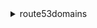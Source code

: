 <details>

<summary>
route53domains
</summary>

- <details><summary>accept-domain-transfer-from-another-aws-account</summary>

  * --domain-name
  * --password
  * --cli-input-json
  * --cli-input-yaml
  * --generate-cli-skeleton


- <details><summary>cancel-domain-transfer-to-another-aws-account</summary>

  * --domain-name
  * --cli-input-json
  * --cli-input-yaml
  * --generate-cli-skeleton


- <details><summary>check-domain-availability</summary>

  * --domain-name
  * --idn-lang-code
  * --cli-input-json
  * --cli-input-yaml
  * --generate-cli-skeleton


- <details><summary>check-domain-transferability</summary>

  * --domain-name
  * --auth-code
  * --cli-input-json
  * --cli-input-yaml
  * --generate-cli-skeleton


- <details><summary>delete-tags-for-domain</summary>

  * --domain-name
  * --tags-to-delete
  * --cli-input-json
  * --cli-input-yaml
  * --generate-cli-skeleton


- <details><summary>disable-domain-auto-renew</summary>

  * --domain-name
  * --cli-input-json
  * --cli-input-yaml
  * --generate-cli-skeleton


- <details><summary>disable-domain-transfer-lock</summary>

  * --domain-name
  * --cli-input-json
  * --cli-input-yaml
  * --generate-cli-skeleton


- <details><summary>enable-domain-auto-renew</summary>

  * --domain-name
  * --cli-input-json
  * --cli-input-yaml
  * --generate-cli-skeleton


- <details><summary>enable-domain-transfer-lock</summary>

  * --domain-name
  * --cli-input-json
  * --cli-input-yaml
  * --generate-cli-skeleton


- <details><summary>get-contact-reachability-status</summary>

  * --domain-name
  * --cli-input-json
  * --cli-input-yaml
  * --generate-cli-skeleton


- <details><summary>get-domain-detail</summary>

  * --domain-name
  * --cli-input-json
  * --cli-input-yaml
  * --generate-cli-skeleton


- <details><summary>get-domain-suggestions</summary>

  * --domain-name
  * --suggestion-count
  * --only-available
  * --no-only-available
  * --cli-input-json
  * --cli-input-yaml
  * --generate-cli-skeleton


- <details><summary>get-operation-detail</summary>

  * --operation-id
  * --cli-input-json
  * --cli-input-yaml
  * --generate-cli-skeleton


- <details><summary>help</summary>

  * 


- <details><summary>list-domains</summary>

  * --max-items
  * --cli-input-json
  * --cli-input-yaml
  * --starting-token
  * --page-size
  * --generate-cli-skeleton


- <details><summary>list-operations</summary>

  * --submitted-since
  * --max-items
  * --cli-input-json
  * --cli-input-yaml
  * --starting-token
  * --page-size
  * --generate-cli-skeleton


- <details><summary>list-tags-for-domain</summary>

  * --domain-name
  * --cli-input-json
  * --cli-input-yaml
  * --generate-cli-skeleton


- <details><summary>register-domain</summary>

  * --domain-name
  * --idn-lang-code
  * --duration-in-years
  * --auto-renew
  * --no-auto-renew
  * --admin-contact
  * --registrant-contact
  * --tech-contact
  * --privacy-protect-admin-contact
  * --no-privacy-protect-admin-contact
  * --privacy-protect-registrant-contact
  * --no-privacy-protect-registrant-contact
  * --privacy-protect-tech-contact
  * --no-privacy-protect-tech-contact
  * --cli-input-json
  * --cli-input-yaml
  * --generate-cli-skeleton


- <details><summary>reject-domain-transfer-from-another-aws-account</summary>

  * --domain-name
  * --cli-input-json
  * --cli-input-yaml
  * --generate-cli-skeleton


- <details><summary>renew-domain</summary>

  * --domain-name
  * --duration-in-years
  * --current-expiry-year
  * --cli-input-json
  * --cli-input-yaml
  * --generate-cli-skeleton


- <details><summary>resend-contact-reachability-email</summary>

  * --domain-name
  * --cli-input-json
  * --cli-input-yaml
  * --generate-cli-skeleton


- <details><summary>retrieve-domain-auth-code</summary>

  * --domain-name
  * --cli-input-json
  * --cli-input-yaml
  * --generate-cli-skeleton


- <details><summary>transfer-domain</summary>

  * --domain-name
  * --idn-lang-code
  * --duration-in-years
  * --nameservers
  * --auth-code
  * --auto-renew
  * --no-auto-renew
  * --admin-contact
  * --registrant-contact
  * --tech-contact
  * --privacy-protect-admin-contact
  * --no-privacy-protect-admin-contact
  * --privacy-protect-registrant-contact
  * --no-privacy-protect-registrant-contact
  * --privacy-protect-tech-contact
  * --no-privacy-protect-tech-contact
  * --cli-input-json
  * --cli-input-yaml
  * --generate-cli-skeleton


- <details><summary>transfer-domain-to-another-aws-account</summary>

  * --domain-name
  * --account-id
  * --cli-input-json
  * --cli-input-yaml
  * --generate-cli-skeleton


- <details><summary>update-domain-contact</summary>

  * --domain-name
  * --admin-contact
  * --registrant-contact
  * --tech-contact
  * --cli-input-json
  * --cli-input-yaml
  * --generate-cli-skeleton


- <details><summary>update-domain-contact-privacy</summary>

  * --domain-name
  * --admin-privacy
  * --no-admin-privacy
  * --registrant-privacy
  * --no-registrant-privacy
  * --tech-privacy
  * --no-tech-privacy
  * --cli-input-json
  * --cli-input-yaml
  * --generate-cli-skeleton


- <details><summary>update-domain-nameservers</summary>

  * --domain-name
  * --fi-auth-key
  * --nameservers
  * --cli-input-json
  * --cli-input-yaml
  * --generate-cli-skeleton


- <details><summary>update-tags-for-domain</summary>

  * --domain-name
  * --tags-to-update
  * --cli-input-json
  * --cli-input-yaml
  * --generate-cli-skeleton


- <details><summary>view-billing</summary>

  * --max-items
  * --start-time
  * --end-time
  * --cli-input-json
  * --cli-input-yaml
  * --starting-token
  * --page-size
  * --generate-cli-skeleton


</details>

